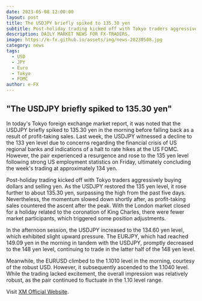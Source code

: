 ```yaml
---
date: 2023-05-08 12:00:00
layout: post
title: The USDJPY briefly spiked to 135.30 yen
subtitle: Post-holiday trading kicked off with Tokyo traders aggressively buying dollars and selling yen.
description: DAILY MARKET NEWS FOR FX-TRADERS.
image: https://e-fx.github.io/assets/img/news-20230508.jpg
category: news
tags:
  - USD
  - JPY
  - Euro
  - Tokyo
  - FOMC
author: e-FX
---
```


##  "The USDJPY briefly spiked to 135.30 yen"

In today's Tokyo foreign exchange market report, it was noted that the USDJPY briefly spiked to 135.30 yen in the morning before falling back as a result of profit-taking sales. Last week, the USDJPY witnessed a decline to the 133 yen level due to concerns regarding the financial crisis of US regional banks and indications of a halt to rate hikes at the US FOMC. However, the pair experienced a resurgence and rose to the 135 yen level following strong US employment statistics on Friday, ultimately concluding the week's trading at approximately 134 yen.

Post-holiday trading kicked off with Tokyo traders aggressively buying dollars and selling yen. As the USDJPY restored the 135 yen level, it rose further to about 135.30 yen, surpassing the high from the past five days. Nevertheless, the momentum slowed down shortly after, as profit-taking sales countered the ascent after the peak. With the London market closed for a holiday related to the coronation of King Charles, there were fewer market participants, which triggered some position adjustments.

In the afternoon session, the USDJPY increased to the 134.60 yen level, which exhibited slight upward pressure. The EURJPY, which had reached 149.09 yen in the morning in tandem with the USDJPY, promptly decreased to the 148 yen level, continuing to trade in the latter half of the 148 yen level.

Meanwhile, the EURUSD climbed to the 1.1010 level in the morning, courtesy of the robust USD. However, it subsequently ascended to the 1.1040 level. While the trading lacked excitement, the overall impression was relatively robust, as the pair continued to fluctuate in the 1.10 level range.





Visit [XM Official Website](https://clicks.pipaffiliates.com/c?c=550036&l=en&p=0).